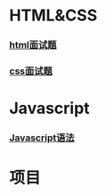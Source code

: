 # HTML&CSS
### [html面试题](/html_css/#html-面试题)

### [css面试题](/html_css/#css面试题)
# Javascript
### [Javascript语法](javascript/#grammar.md)
# 项目